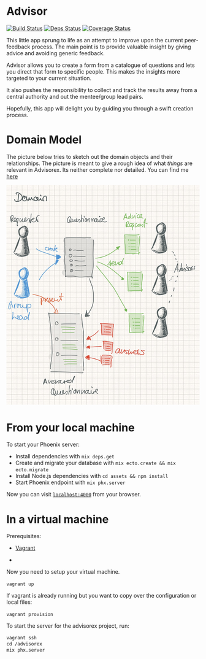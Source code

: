 # Advisor

[![Build Status](https://travis-ci.org/felipesere/advisorex.svg?branch=master)](https://travis-ci.org/felipesere/advisorex)
[![Deps Status](https://beta.hexfaktor.org/badge/all/github/felipesere/advisorex.svg)](https://beta.hexfaktor.org/github/felipesere/advisorex)
[![Coverage Status](https://coveralls.io/repos/github/felipesere/advisorex/badge.svg?branch=master)](https://coveralls.io/github/felipesere/advisorex?branch=master)

This little app sprung to life as an attempt to improve upon the current peer-feedback process.
The main point is to provide valuable insight by giving advice and avoiding generic feedback.

Advisor allows you to create a form from a catalogue of questions and lets you direct that form to specific people.
This makes the insights more targeted to your current situation.

It also pushes the responsibility to collect and track the results away from a central authority and out the mentee/group lead pairs.

Hopefully, this app will delight you by guiding you through a swift creation process.

# Domain Model

The picture below tries to sketch out the domain objects and their relationships. The picture is meant to give a rough idea of what
_things_ are relevant in Advisorex. 
Its neither complete nor detailed.
You can find me [here](lib/advisor/core/README.md)

![Domain Model](doc/domain-model.jpg)

# From your local machine

To start your Phoenix server:

  * Install dependencies with `mix deps.get`
  * Create and migrate your database with `mix ecto.create && mix ecto.migrate`
  * Install Node.js dependencies with `cd assets && npm install`
  * Start Phoenix endpoint with `mix phx.server`

Now you can visit [`localhost:4000`](http://localhost:4000) from your browser.

# In a virtual machine

Prerequisites:

- [Vagrant](https://www.vagrantup.com/docs/installation/)

- [](https://www.virtualbox.org/)


Now you need to setup your virtual machine. 

`vagrant up`

If vagrant is already running but you want to copy over the configuration or local files:

`vagrant provision`

To start the server for the advisorex project, run:

``` unix
vagrant ssh
cd /advisorex
mix phx.server
```
